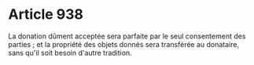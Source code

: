 # Article 938

La donation dûment acceptée sera parfaite par le seul consentement des parties ; et la propriété des objets donnés sera transférée au donataire, sans qu'il soit besoin d'autre tradition.
